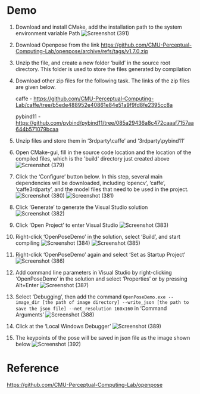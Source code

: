 # Demo
1. Download and install CMake, add the installation path to the system environment variable Path
![Screenshot (391)](https://github.com/junetan29/Yoga-Pose-Estimation-with-OpenPose/assets/95990839/ad686ca7-e689-4e66-b56b-5ff6c137a878)
2. Download Openpose from the link https://github.com/CMU-Perceptual-Computing-Lab/openpose/archive/refs/tags/v1.7.0.zip
3. Unzip the file, and create a new folder ‘build’ in the source root directory. This folder is used to store the files generated by compilation
4. Download other zip files for the following task. The links of the zip files are given below.

   caffe - https://github.com/CMU-Perceptual-Computing-Lab/caffe/tree/b5ede488952e40861e84e51a9f9fd8fe2395cc8a
   
   pybind11 - https://github.com/pybind/pybind11/tree/085a29436a8c472caaaf7157aa644b571079bcaa
5. Unzip files and store them in ‘3rdparty\caffe’ and ‘3rdparty\pybind11’
6. Open CMake-gui, fill in the source code location and the location of the compiled files, which is the 'build' directory just created above
![Screenshot (379)](https://github.com/junetan29/Yoga-Pose-Estimation-with-OpenPose/assets/95990839/c3914a26-a2d3-4984-80cc-03fe9c34bee9)
7. Click the ‘Configure’ button below. In this step, several main dependencies will be downloaded, including ‘opencv’, ‘caffe’, ‘caffe3rdparty’, and the model files that need to be used in the project.
![Screenshot (380)](https://github.com/junetan29/Yoga-Pose-Estimation-with-OpenPose/assets/95990839/de28dcfe-e0c7-410b-a5f5-39f0073a2dd8)
![Screenshot (381)](https://github.com/junetan29/Yoga-Pose-Estimation-with-OpenPose/assets/95990839/70922ae2-4cf1-4cef-93cd-7952558378c2)

8. Click ‘Generate’ to generate the Visual Studio solution
![Screenshot (382)](https://github.com/junetan29/Yoga-Pose-Estimation-with-OpenPose/assets/95990839/b5d4c058-aaeb-442a-acd3-83094e641e79)

9. Click ‘Open Project’ to enter Visual Studio
![Screenshot (383)](https://github.com/junetan29/Yoga-Pose-Estimation-with-OpenPose/assets/95990839/7aaa5c36-8eef-43f3-be0b-76da04b94599)

10. Right-click ‘OpenPoseDemo’ in the solution, select ‘Build’, and start compiling
![Screenshot (384)](https://github.com/junetan29/Yoga-Pose-Estimation-with-OpenPose/assets/95990839/864d6122-6d9b-40b4-bd59-7c0a1bb02b29)
![Screenshot (385)](https://github.com/junetan29/Yoga-Pose-Estimation-with-OpenPose/assets/95990839/55dd5481-a359-46e4-9807-19ee56ac319d)

11. Right-click ‘OpenPoseDemo’ again and select ‘Set as Startup Project’ 
![Screenshot (386)](https://github.com/junetan29/Yoga-Pose-Estimation-with-OpenPose/assets/95990839/c62ea3b5-6094-4768-b95d-3c3766803942)

12. Add command line parameters in Visual Studio by right-clicking ‘OpenPoseDemo’ in the solution and select ‘Properties’ or by pressing Alt+Enter
![Screenshot (387)](https://github.com/junetan29/Yoga-Pose-Estimation-with-OpenPose/assets/95990839/96db6c0f-b4c0-402b-a4ea-4bd11b970a47)

13. Select ‘Debugging’, then add the command ```OpenPoseDemo.exe --image_dir [the path of image directory] --write_json [the path to save the json file] --net_resolution 160x160``` in ‘Command Arguments’
![Screenshot (388)](https://github.com/junetan29/Yoga-Pose-Estimation-with-OpenPose/assets/95990839/75cd7673-1de3-488a-b8ad-83e19276c42f)

14. Click at the ‘Local Windows Debugger’
![Screenshot (389)](https://github.com/junetan29/Yoga-Pose-Estimation-with-OpenPose/assets/95990839/0b03adeb-dcc3-44a0-8ce2-4e6781d94e38)

15. The keypoints of the pose will be saved in json file as the image shown below 
![Screenshot (392)](https://github.com/junetan29/Yoga-Pose-Estimation-with-OpenPose/assets/95990839/5d952925-52cc-4166-8206-b7d91822c41e)

# Reference
https://github.com/CMU-Perceptual-Computing-Lab/openpose
